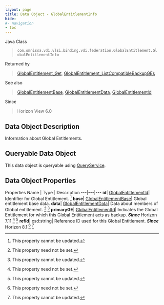 ```yaml
---
layout: page
title: Data Object - GlobalEntitlementInfo
hide:
#- navigation
- toc
---
```






Java Class
> `com.omnissa.vdi.vlsi.binding.vdi.federation.GlobalEntitlement.GlobalEntitlementInfo`

Returned by
> [GlobalEntitlement_Get](vdi.federation.GlobalEntitlement.md#get), [GlobalEntitlement_ListCompatibleBackupGEs](vdi.federation.GlobalEntitlement.md#listCompatibleBackupGEs)

See also
> [GlobalEntitlementBase](vdi.federation.GlobalEntitlement.GlobalEntitlementBase.md), [GlobalEntitlementData](vdi.federation.GlobalEntitlement.GlobalEntitlementData.md), [GlobalEntitlementId](vdi.entity.GlobalEntitlementId.md)

Since
> Horizon View 6.0


## Data Object Description

Information about Global Entitlements.

##  Queryable Data Object

This data object is queryable using [QueryService](vdi.query.QueryService.md "QueryService").

## Data Object Properties
Properties
Name |  Type |  Description
---|---|---
**id**| [GlobalEntitlementId](vdi.entity.GlobalEntitlementId.md)|  Identifier for Global Entitlement. [^2]
**base**| [GlobalEntitlementBase](vdi.federation.GlobalEntitlement.GlobalEntitlementBase.md)|  Global entitlement base data.
**data**| [GlobalEntitlementData](vdi.federation.GlobalEntitlement.GlobalEntitlementData.md)|  Data about members of Global entitlement. [^1] [^2]
**primaryGE**| [GlobalEntitlementId](vdi.entity.GlobalEntitlementId.md)|  Indicates the Global Entitlement for which this Global Entitlement acts as backup.  **_Since_** Horizon 7.11 [^1] [^2]
**refId**|  xsd:string|  Reference ID used for this Global Entitlement.  **_Since_** Horizon 8.1 [^1] [^2]
 


 


[^1]: This property need not be set.
[^2]: This property cannot be updated.